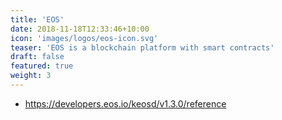 ```yaml
---
title: 'EOS'
date: 2018-11-18T12:33:46+10:00
icon: 'images/logos/eos-icon.svg'
teaser: 'EOS is a blockchain platform with smart contracts'
draft: false
featured: true
weight: 3
---
```




* https://developers.eos.io/keosd/v1.3.0/reference